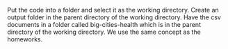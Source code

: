 Put the code into a folder and select it as the working directory. 
Create an output folder in the parent directory of the working directory. 
Have the csv documents in a folder called big-cities-health which is in the parent directory of the working directory.
We use the same concept as the homeworks.
